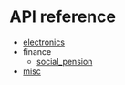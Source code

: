 # API reference

- [electronics](electronics.md)
- finance
    - [social_pension](finance/social_pension.md)
- [misc](misc.md)
